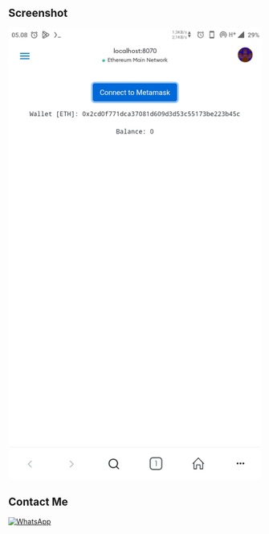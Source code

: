 ## Screenshot
<p align="center">
    <img alt="screenshot show wallet and balance" src="https://raw.githubusercontent.com/ibnusyawall/web3-test/main/src/images/ss1.jpg"/>
</p>

## Contact Me

<a href="https://wa.me/6282299265151"><img alt="WhatsApp" src="https://img.shields.io/badge/WhatsApp%20-25D366?style=for-the-badge&logo=whatsapp&logoColor=white"/><a>
